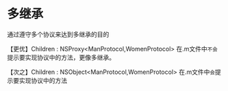 # 多继承
通过遵守多个协议来达到多继承的目的

【更优】Children : NSProxy<ManProtocol,WomenProtocol>   在.m文件中`不会`提示要实现协议中的方法，更像多继承。

【次之】Children : NSObject<ManProtocol,WomenProtocol>   在.m文件中`会`提示要实现协议中的方法